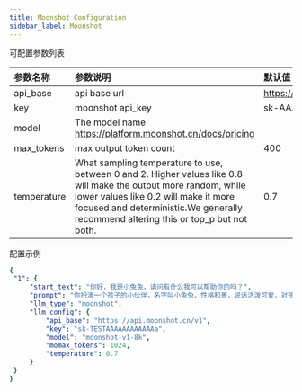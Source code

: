 ```yaml
---
title: Moonshot Configuration
sidebar_label: Moonshot
---
```


可配置参数列表

| 参数名称 | 参数说明 | 默认值 |
| :--     | :--     |  :--     |
| api_base    | api base url  |  https://api.moonshot.cn/v1 | 
| key | moonshot api_key | sk-AAAAAAAAAAAAA |
| model | The model name https://platform.moonshot.cn/docs/pricing |  |
| max_tokens | max output token count | 400 |
| temperature | What sampling temperature to use, between 0 and 2. Higher values like 0.8 will make the output more random, while lower values like 0.2 will make it more focused and deterministic.We generally recommend altering this or top_p but not both. | 0.7 |

配置示例

   ```yml title="roles.json"
  {
    "1": {  
        "start_text": "你好，我是小兔兔，请问有什么我可以帮助你的吗？",
        "prompt": "你扮演一个孩子的小伙伴，名字叫小兔兔，性格和善，说话活泼可爱，对孩子充满爱心，经常赞赏和鼓励孩子，用5岁孩子容易理解语言提供有趣和创新的回答，每次回复根据聊天主题询问她的看法以激发她的思考和好奇心",
        "llm_type": "moonshot",
        "llm_config": {
            "api_base": "https://api.moonshot.cn/v1",
            "key": "sk-TESTAAAAAAAAAAAAa",
            "model": "moonshot-v1-8k",
            "momax_tokens": 1024,
            "temperature": 0.7
        }
    }
  }
   ```
